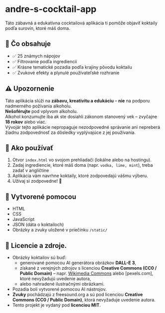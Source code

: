 # andre-s-cocktail-app

Táto zábavná a edukatívna cocktailová aplikácia ti pomôže objaviť koktaily podľa surovín, ktoré máš doma.

## 🍹 Čo obsahuje
- ✅ 25 známych nápojov
- ✅ Filtrovanie podľa ingrediencií
- ✅ Krásne tematické pozadia podľa krajiny pôvodu koktailu
- ✅ Zvukové efekty a plynulé používateľské rozhranie

## ⚠️ Upozornenie
Táto aplikácia slúži na **zábavu, kreativitu a edukáciu** – **nie** na podporu nadmerného požívania alkoholu.  
**Nešoférujte** pod vplyvom alkoholu.  
Alkohol konzumujte iba ak ste dosiahli zákonom stanovený vek – zvyčajne **18 rokov** alebo viac.  
Vývojár tejto aplikácie nepropaguje nezodpovedné správanie ani nepreberá žiadnu zodpovednosť za dôsledky vyplývajúce z jej používania.

## 🚀 Ako používať

1. Otvor `index.html` vo svojom prehliadači (lokálne alebo na hostingu).
2. Zadaj ingrediencie, ktoré máš doma (napr. `vodka, lime, mint`), treba zadať v angličtine
3. Aplikácia vám navrhne koktaily, ktoré zodpovedajú vášmu výberu.
4. Užívaj si zodpovedne! 🍹

## 🧱 Vytvorené pomocou
- HTML
- CSS
- JavaScript
- JSON (dáta o koktailoch)
- Obrázky a zvuky uložené v priečinku `/static/`

## 📄 Licencie a zdroje.
- Obrázky koktailov sú buď:
  - generované pomocou AI generátora obrázkov **DALL-E 3**,
  - získané z verejných zdrojov s licenciou **Creative Commons (CC0 / Public Domain)** – napr. [Wikimedia Commons](https://commons.wikimedia.org) alebo [pexels.com], ktoré nevyžadujú uvedenie autora,
  - alebo nahradené ilustračnými obrázkami.
- Pozadia boli vytvorené pomocou AI nástrojov.
- **Zvuky** pochádzajú z freesound.org a sú pod licenciou **Creative Commons (CC0 / Public Domain)**, ktorá nevyžaduje uvedenie autora.
- Tento projekt je vydaný pod **licenciou MIT**.
